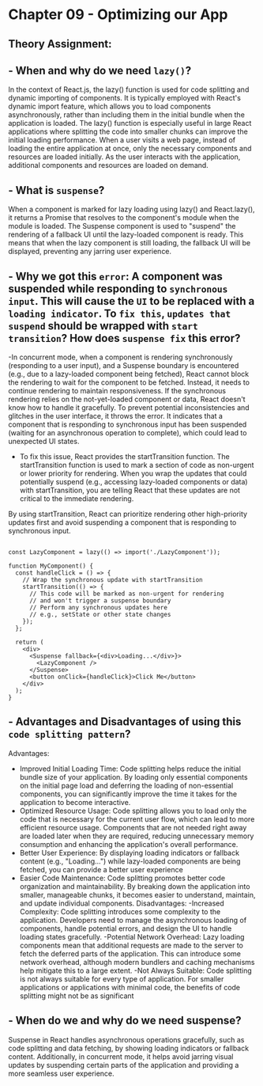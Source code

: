# Chapter 09 - Optimizing our App


## Theory Assignment:
## - When and why do we need `lazy()`?
In the context of React.js, the lazy() function is used for code splitting and dynamic importing of components. It is typically employed with React's dynamic import feature, which allows you to load components asynchronously, rather than including them in the initial bundle when the application is loaded. The lazy() function is especially useful in large React applications where splitting the code into smaller chunks can improve the initial loading performance. When a user visits a web page, instead of loading the entire application at once, only the necessary components and resources are loaded initially. As the user interacts with the application, additional components and resources are loaded on demand.

## - What is `suspense`?
When a component is marked for lazy loading using lazy() and React.lazy(), it returns a Promise that resolves to the component's module when the module is loaded. The Suspense component is used to "suspend" the rendering of a fallback UI until the lazy-loaded component is ready. This means that when the lazy component is still loading, the fallback UI will be displayed, preventing any jarring user experience.

## - Why we got this `error`: A component was suspended while responding to `synchronous input`. This will cause the `UI` to be replaced with a `loading indicator`. To `fix this`, `updates that suspend` should be wrapped with `start transition`? How does `suspense fix` this error?
-In concurrent mode, when a component is rendering synchronously (responding to a user input), and a Suspense boundary is encountered (e.g., due to a lazy-loaded component being fetched), React cannot block the rendering to wait for the component to be fetched. Instead, it needs to continue rendering to maintain responsiveness.
If the synchronous rendering relies on the not-yet-loaded component or data, React doesn't know how to handle it gracefully. To prevent potential inconsistencies and glitches in the user interface, it throws the error. It indicates that a component that is responding to synchronous input has been suspended (waiting for an asynchronous operation to complete), which could lead to unexpected UI states.
- To fix this issue, React provides the startTransition function. The startTransition function is used to mark a section of code as non-urgent or lower priority for rendering. When you wrap the updates that could potentially suspend (e.g., accessing lazy-loaded components or data) with startTransition, you are telling React that these updates are not critical to the immediate rendering.

By using startTransition, React can prioritize rendering other high-priority updates first and avoid suspending a component that is responding to synchronous input.

```import React, { lazy, Suspense, startTransition } from 'react';

const LazyComponent = lazy(() => import('./LazyComponent'));

function MyComponent() {
  const handleClick = () => {
    // Wrap the synchronous update with startTransition
    startTransition(() => {
      // This code will be marked as non-urgent for rendering
      // and won't trigger a suspense boundary
      // Perform any synchronous updates here
      // e.g., setState or other state changes
    });
  };

  return (
    <div>
      <Suspense fallback={<div>Loading...</div>}>
        <LazyComponent />
      </Suspense>
      <button onClick={handleClick}>Click Me</button>
    </div>
  );
}
```

## - Advantages and Disadvantages of using this `code splitting pattern`?
Advantages:
- Improved Initial Loading Time: Code splitting helps reduce the initial bundle size of your application. By loading only essential components on the initial page load and deferring the loading of non-essential components, you can significantly improve the time it takes for the application to become interactive.
- Optimized Resource Usage: Code splitting allows you to load only the code that is necessary for the current user flow, which can lead to more efficient resource usage. Components that are not needed right away are loaded later when they are required, reducing unnecessary memory consumption and enhancing the application's overall performance.
- Better User Experience: By displaying loading indicators or fallback content (e.g., "Loading...") while lazy-loaded components are being fetched, you can provide a better user experience
- Easier Code Maintenance: Code splitting promotes better code organization and maintainability. By breaking down the application into smaller, manageable chunks, it becomes easier to understand, maintain, and update individual components.
Disadvantages:
-Increased Complexity: Code splitting introduces some complexity to the application. Developers need to manage the asynchronous loading of components, handle potential errors, and design the UI to handle loading states gracefully.
-Potential Network Overhead: Lazy loading components mean that additional requests are made to the server to fetch the deferred parts of the application. This can introduce some network overhead, although modern bundlers and caching mechanisms help mitigate this to a large extent.
-Not Always Suitable: Code splitting is not always suitable for every type of application. For smaller applications or applications with minimal code, the benefits of code splitting might not be as significant 

## - When do we and why do we need suspense?
Suspense in React handles asynchronous operations gracefully, such as code splitting and data fetching, by showing loading indicators or fallback content. Additionally, in concurrent mode, it helps avoid jarring visual updates by suspending certain parts of the application and providing a more seamless user experience.

